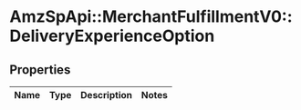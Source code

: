 # AmzSpApi::MerchantFulfillmentV0::DeliveryExperienceOption

## Properties
Name | Type | Description | Notes
------------ | ------------- | ------------- | -------------

